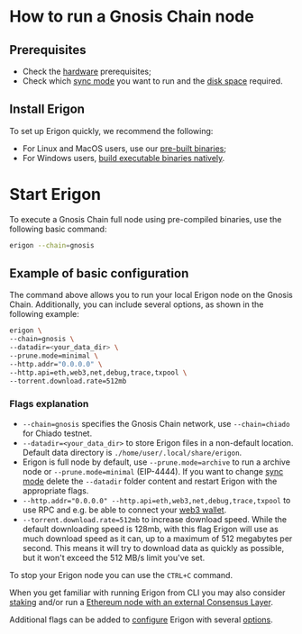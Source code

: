# How to run a Gnosis Chain node

## Prerequisites

- Check the [hardware](../getting-started/hardware-requirements.md) prerequisites;
- Check which [sync mode](../fundamentals/sync-modes.md) you want to run and the [disk space](../getting-started/hardware-requirements.md#minimal-node-requirements) required.

## Install Erigon​

To set up Erigon quickly, we recommend the following:
- For Linux and MacOS users, use our [pre-built binaries](../getting-started/installation/pre-built-binaries.md);
- For Windows users, [build executable binaries natively](../getting-started/installation/windows-build-executables.md).

# Start Erigon​

To execute a Gnosis Chain full node using pre-compiled binaries, use the following basic command:

```bash
erigon --chain=gnosis
```

## Example of basic configuration​

The command above allows you to run your local Erigon node on the Gnosis Chain. Additionally, you can include several options, as shown in the following example:

```bash
erigon \
--chain=gnosis \
--datadir=<your_data_dir> \
--prune.mode=minimal \
--http.addr="0.0.0.0" \
--http.api=eth,web3,net,debug,trace,txpool \
--torrent.download.rate=512mb
```

### Flags explanation

- `--chain=gnosis` specifies the Gnosis Chain network, use `--chain=chiado` for Chiado testnet.
- `--datadir=<your_data_dir>` to store Erigon files in a non-default location. Default data directory is `./home/user/.local/share/erigon`.
- Erigon is full node by default, use `--prune.mode=archive` to run a archive node or `--prune.mode=minimal` (EIP-4444). If you want to change [sync mode](../fundamentals/sync-modes.md) delete the `--datadir` folder content and restart Erigon with the appropriate flags.
- `--http.addr="0.0.0.0" --http.api=eth,web3,net,debug,trace,txpool` to use RPC and e.g. be able to connect your [web3 wallet](../fundamentals/web3-wallet.md).
- `--torrent.download.rate=512mb` to increase download speed. While the default downloading speed is 128mb, with this flag Erigon will use as much download speed as it can, up to a maximum of 512 megabytes per second. This means it will try to download data as quickly as possible, but it won't exceed the 512 MB/s limit you've set.

To stop your Erigon node you can use the `CTRL+C` command.

When you get familiar with running Erigon from CLI you may also consider [staking](../staking/staking.md) and/or run a [Ethereum node with an external Consensus Layer](gnosis-with-an-external-cl.md).

Additional flags can be added to [configure](../fundamentals/configuring-erigon.md) Erigon with several [options](../fundamentals/configuring-erigon.md#options). 